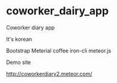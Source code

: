 # coworker_dairy_app
Coworker diary app

It's korean

Bootstrap Meterial
coffee
iron-cli
meteor.js

Demo site

http://coworkerdiary2.meteor.com/
